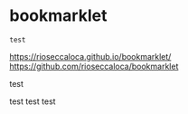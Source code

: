 # bookmarklet

```
test
```

https://rioseccaloca.github.io/bookmarklet/
https://github.com/rioseccaloca/bookmarklet

test

test
test
test
